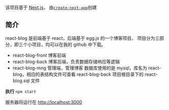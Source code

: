 该项目基于 [Next.js](https://nextjs.org/)， 由[`create-next-app`](https://github.com/zeit/next.js/tree/canary/packages/create-next-app)创建

## 简介

react-blog 是前端基于 react，后端基于 egg.js 的一个博客项目。
项目分为三部分，即三个小项目，均可以在我的 github 中下载。

- react-blog-front 博客前端
- react-blog-back 博客后端，负责数据存储响应等逻辑
- react-blog-mng 管理端，管理博客
  数据库使用的是 mysql，库名为 react-blog，相应的表结构文件可查看 react-blog-back 项目根目录下的 react-blog.sql 文件

**执行** `npm start`

服务器将运行在 [http://localhost:3000](http://localhost:3000)
